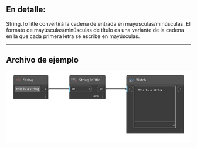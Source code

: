## En detalle:
String.ToTitle convertirá la cadena de entrada en mayúsculas/minúsculas. El formato de mayúsculas/minúsculas de título es una variante de la cadena en la que cada primera letra se escribe en mayúsculas.
___
## Archivo de ejemplo

![String.ToTitle](./DSCore.String.ToTitle_img.png)
